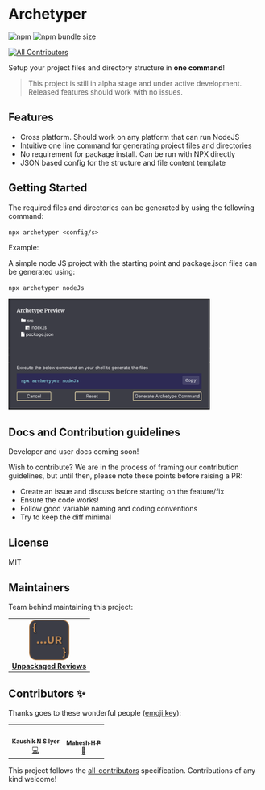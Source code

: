 # Archetyper

![npm](https://img.shields.io/npm/dm/archetyper) ![npm bundle size](https://img.shields.io/bundlephobia/min/archetyper)

<!-- ALL-CONTRIBUTORS-BADGE:START - Do not remove or modify this section -->

[![All Contributors](https://img.shields.io/badge/all_contributors-2-orange.svg?style=flat-square)](#contributors-)

<!-- ALL-CONTRIBUTORS-BADGE:END -->

Setup your project files and directory structure in **one command**!

> This project is still in alpha stage and under active development. Released features should work with no issues.

## Features

- Cross platform. Should work on any platform that can run NodeJS
- Intuitive one line command for generating project files and directories
- No requirement for package install. Can be run with NPX directly
- JSON based config for the structure and file content template

## Getting Started

The required files and directories can be generated by using the following command:

`npx archetyper <config/s>`

Example:

A simple node JS project with the starting point and package.json files can be generated using:

`npx archetyper nodeJs`

<img src="./extras/example-dir-structure.png" width="400" alt="example directory structure"/>

## Docs and Contribution guidelines

Developer and user docs coming soon!

Wish to contribute? We are in the process of framing our contribution guidelines, but until then, please note these points before raising a PR:

- Create an issue and discuss before starting on the feature/fix
- Ensure the code works!
- Follow good variable naming and coding conventions
- Try to keep the diff minimal

## License

MIT

## Maintainers

Team behind maintaining this project:

<table>
  <tr>
    <td align="center"><a href="https://unpackaged.reviews"><img src="./extras/team-logo.png" width="80px;" alt="Unpackaged Reviews"/><br /><span><b>Unpackaged Reviews</b></span></a></td>
  </tr>
</table>

## Contributors ✨

Thanks goes to these wonderful people ([emoji key](https://allcontributors.org/docs/en/emoji-key)):

<!-- ALL-CONTRIBUTORS-LIST:START - Do not remove or modify this section -->
<!-- prettier-ignore-start -->
<!-- markdownlint-disable -->
<table>
  <tr>
    <td align="center"><a href="https://github.com/KaushikIyer16"><img src="https://avatars.githubusercontent.com/u/12679519?v=4?s=100" width="100px;" alt=""/><br /><sub><b>Kaushik N S Iyer</b></sub></a><br /><a href="https://github.com/Unpackaged-Reviews-Core/archetyper/commits?author=KaushikIyer16" title="Code">💻</a></td>
    <td align="center"><a href="http://hpmahesh.me"><img src="https://avatars.githubusercontent.com/u/16649283?v=4?s=100" width="100px;" alt=""/><br /><sub><b>Mahesh H P</b></sub></a><br /><a href="https://github.com/Unpackaged-Reviews-Core/archetyper/commits?author=maheshhp" title="Documentation">📖</a></td>
  </tr>
</table>

<!-- markdownlint-restore -->
<!-- prettier-ignore-end -->

<!-- ALL-CONTRIBUTORS-LIST:END -->

This project follows the [all-contributors](https://github.com/all-contributors/all-contributors) specification. Contributions of any kind welcome!

